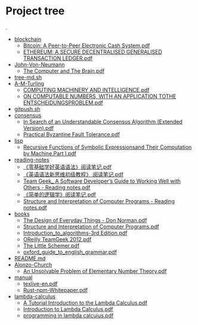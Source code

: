# Project tree

.
 * <a href="./blockchain">blockchain</a>
   * <a href="./blockchain/Bitcoin: A Peer-to-Peer Electronic Cash System.pdf">Bitcoin: A Peer-to-Peer Electronic Cash System.pdf</a>
   * <a href="./blockchain/ETHEREUM: A SECURE DECENTRALISED GENERALISED TRANSACTION LEDGER.pdf">ETHEREUM: A SECURE DECENTRALISED GENERALISED TRANSACTION LEDGER.pdf</a>
 * <a href="./John-Von-Neumann">John-Von-Neumann</a>
   * <a href="./John-Von-Neumann/The Computer and The Brain.pdf">The Computer and The Brain.pdf</a>
 * <a href="./tree-md.sh">tree-md.sh</a>
 * <a href="./A-M-Turling">A-M-Turling</a>
   * <a href="./A-M-Turling/COMPUTING MACHINERY AND INTELLIGENCE.pdf">COMPUTING MACHINERY AND INTELLIGENCE.pdf</a>
   * <a href="./A-M-Turling/ON COMPUTABLE NUMBERS, WITH AN APPLICATION TOTHE ENTSCHEIDUNGSPROBLEM.pdf">ON COMPUTABLE NUMBERS, WITH AN APPLICATION TOTHE ENTSCHEIDUNGSPROBLEM.pdf</a>
 * <a href="./gitpush.sh">gitpush.sh</a>
 * <a href="./consensus">consensus</a>
   * <a href="./consensus/In Search of an Understandable Consensus Algorithm (Extended Version).pdf">In Search of an Understandable Consensus Algorithm (Extended Version).pdf</a>
   * <a href="./consensus/Practical Byzantine Fault Tolerance.pdf">Practical Byzantine Fault Tolerance.pdf</a>
 * <a href="./lisp">lisp</a>
   * <a href="./lisp/Recursive Functions of Symbolic Expressionsand Their Computation by Machine.Part I.pdf">Recursive Functions of Symbolic Expressionsand Their Computation by Machine.Part I.pdf</a>
 * <a href="./reading-notes">reading-notes</a>
   * <a href="./reading-notes/《零基础学好英语语法》阅读笔记.pdf">《零基础学好英语语法》阅读笔记.pdf</a>
   * <a href="./reading-notes/《英语语法新思维初级教程》 阅读笔记.pdf">《英语语法新思维初级教程》 阅读笔记.pdf</a>
   * <a href="./reading-notes/Team Geek_ A Software Developer’s Guide to Working Well with Others - Reading notes.pdf">Team Geek_ A Software Developer’s Guide to Working Well with Others - Reading notes.pdf</a>
   * <a href="./reading-notes/《简单的逻辑学》阅读笔记.pdf">《简单的逻辑学》阅读笔记.pdf</a>
   * <a href="./reading-notes/Structure and Interpretation of Computer Programs - Reading notes.pdf">Structure and Interpretation of Computer Programs - Reading notes.pdf</a>
 * <a href="./books">books</a>
   * <a href="./books/The Design of Everyday Things - Don Norman.pdf">The Design of Everyday Things - Don Norman.pdf</a>
   * <a href="./books/Structure and Interpretation of  Computer Programs.pdf">Structure and Interpretation of  Computer Programs.pdf</a>
   * <a href="./books/Introduction_to_algorithms-3rd Edition.pdf">Introduction_to_algorithms-3rd Edition.pdf</a>
   * <a href="./books/OReilly TeamGeek 2012.pdf">OReilly TeamGeek 2012.pdf</a>
   * <a href="./books/The Little Schemer.pdf">The Little Schemer.pdf</a>
   * <a href="./books/oxford_guide_to_english_grammar.pdf">oxford_guide_to_english_grammar.pdf</a>
 * <a href="./README.md">README.md</a>
 * <a href="./Alonzo-Church">Alonzo-Church</a>
   * <a href="./Alonzo-Church/An Unsolvable Problem of Elementary Number Theory.pdf">An Unsolvable Problem of Elementary Number Theory.pdf</a>
 * <a href="./manual">manual</a>
   * <a href="./manual/texlive-en.pdf">texlive-en.pdf</a>
   * <a href="./manual/Rust-npm-Whitepaper.pdf">Rust-npm-Whitepaper.pdf</a>
 * <a href="./lambda-calculus">lambda-calculus</a>
     * <a href="./lambda-calculus/A Tutorial Introduction to the Lambda Calculus.pdf">A Tutorial Introduction to the Lambda Calculus.pdf</a>
     * <a href="./lambda-calculus/Introduction to Lambda Calculus.pdf">Introduction to Lambda Calculus.pdf</a>
     * <a href="./lambda-calculus/programming in lambda calcuius.pdf">programming in lambda calcuius.pdf</a>
